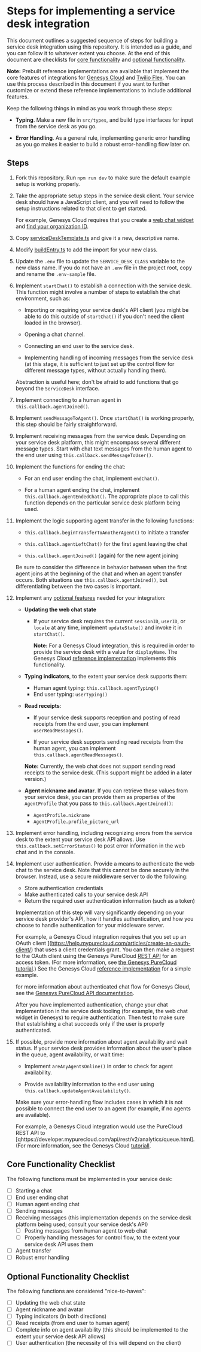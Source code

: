 # Steps for implementing a service desk integration

This document outlines a suggested sequence of steps for building a service desk integration using this repository. It is intended as a guide, and you can follow it to whatever extent you choose. At the end of this document are checklists for [core functionality](#core-functionality-checklist) and [optional functionality](#optional-functionality-checklist).

**Note:** Prebuilt reference implementations are available that implement the core features of integrations for [Genesys Cloud](../src/middleware/genesys) and [Twilio Flex](../src/middleware/flex). You can use this process described in this document if you want to further customize or extend these reference implementations to include additional features.

Keep the following things in mind as you work through these steps:

- **Typing**. Make a new file in `src/types`, and build type interfaces for input from the service desk as you go.

- **Error Handling**. As a general rule, implementing generic error handling as you go makes it easier to build a robust error-handling flow later on.

## Steps

1. Fork this repository. Run `npm run dev` to make sure the default example setup is working properly.

1. Take the appropriate setup steps in the service desk client. Your service desk should have a JavaScript client, and you will need to follow the setup instructions related to that client to get started.

    For example, Genesys Cloud requires that you create a [web chat widget](https://help.mypurecloud.com/articles/create-a-widget-for-web-chat/) and [find your organization ID](https://help.mypurecloud.com/faq/how-do-i-find-my-organization-id/).

1. Copy [serviceDeskTemplate.ts](../src/serviceDesks/serviceDeskTemplate.ts) and give it a new, descriptive name.

1. Modify [buildEntry.ts](../src/buildEntry.ts) to add the import for your new class.

1. Update the `.env` file to update the `SERVICE_DESK_CLASS` variable to the new class name. If you do not have an `.env` file in the project root, copy and rename the `.env-sample` file.

1. Implement `startChat()` to establish a connection with the service desk. This function might involve a number of steps to establish the chat environment, such as:

    - Importing or requiring your service desk's API client (you might be able to do this outside of `startChat()` if you don't need the client loaded in the browser).

    - Opening a chat channel.

    - Connecting an end user to the service desk.

    - Implementing handling of incoming messages from the service desk (at this stage, it is sufficient to just set up the control flow for different message types, without actually handling them).

    Abstraction is useful here; don't be afraid to add functions that go beyond the `ServiceDesk` interface.

1. Implement connecting to a human agent in `this.callback.agentJoined()`.

1. Implement `sendMessageToAgent()`. Once `startChat()` is working properly, this step should be fairly straightforward.

1. Implement receiving messages from the service desk. Depending on your service desk platform, this might encompass several different message types. Start with chat text messages from the human agent to the end user using `this.callback.sendMessageToUser()`.

1. Implement the functions for ending the chat:

    - For an end user ending the chat, implement `endChat()`.

    - For a human agent ending the chat, implement `this.callback.agentEndedChat()`. The appropriate place to call this function depends on the particular service desk platform being used.

1. Implement the logic supporting agent transfer in the following functions:

    - `this.callback.beginTransferToAnotherAgent()` to initiate a transfer

    - `this.callback.agentLeftChat()` for the first agent leaving the chat

    - `this.callback.agentJoined()` (again) for the new agent joining

    Be sure to consider the difference in behavior between when the first agent joins at the beginning of the chat and when an agent transfer occurs. Both situations use `this.callback.agentJoined()`, but differentiating between the two cases is important.

1. Implement any [optional features](#optional-functionality-checklist) needed for your integration:

    - **Updating the web chat state**

        - If your service desk requires the current `sessionID`, `userID`, or `locale` at any time, implement `updateState()` and invoke it in `startChat()`.

            **Note:** For a Genesys Cloud integration, this is required in order to provide the service desk with a value for `displayName`. The Genesys Cloud [reference implementation](../src/middleware/genesys/README.md) implements this functionality.

    - **Typing indicators**, to the extent your service desk supports them:
        - Human agent typing: `this.callback.agentTyping()`
        - End user typing: `userTyping()`

    - **Read receipts**:

        - If your service desk supports reception and posting of read receipts from the end user, you can implement `userReadMessages()`.

        - If your service desk supports sending read receipts from the human agent, you can implement `this.callback.agentReadMessages()`.

        **Note:** Currently, the web chat does not support sending read receipts to the service desk. (This support might be added in a later version.)

    - **Agent nickname and avatar**. If you can retrieve these values from your service desk, you can provide them as properties of the `AgentProfile` that you pass to `this.callback.AgentJoined()`:

        - `AgentProfile.nickname`
        - `AgentProfile.profile_picture_url`

1. Implement error handling, including recognizing errors from the service desk to the extent your service desk API allows. Use `this.callback.setErrorStatus()` to post error information in the web chat and in the console.

1. Implement user authentication. Provide a means to authenticate the web chat to the service desk. Note that this cannot be done securely in the browser. Instead, use a secure middleware server to do the following:

    - Store authentication credentials
    - Make authenticated calls to your service desk API
    - Return the required user authentication information (such as a token)

    Implementation of this step will vary significantly depending on your service desk provider's API, how it handles authentication, and how you choose to handle authentication for your middleware server.

      For example, a Genesys Cloud integration requires that you set up an OAuth client ](https://help.mypurecloud.com/articles/create-an-oauth-client/) that uses a client credentials grant. You can then make a request to the OAuth client using the Genesys PureCloud [REST API](https://developer.mypurecloud.com/api/rest/authorization/use-client-credentials.html) for an access token. (For more information, see [the Genesys PureCloud tutorial](https://developer.mypurecloud.com/api/tutorials/oauth-client-credentials/?language=nodejs&step=1).) See the Genesys Cloud [reference implementation](../src/middleware/genesys/README.md) for a simple example.

      for more information about authenticated chat flow for Genesys Cloud, see the [Genesys PureCloud API documentation](https://developer.mypurecloud.com/api/webchat/authenticated-chat.html).

      After you have implemented authentication, change your chat implementation in the service desk tooling (for example, the web chat widget in Genesys) to require authentication. Then test to make sure that establishing a chat succeeds only if the user is properly authenticated.

1. If possible, provide more information about agent availability and wait status. If your service desk provides information about the user's place in the queue, agent availability, or wait time:

    - Implement `areAnyAgentsOnline()` in order to check for agent availability.

    - Provide availability information to the end user using `this.callback.updateAgentAvailability()`.

    Make sure your error-handling flow includes cases in which it is not possible to connect the end user to an agent (for example, if no agents are available).

      For example, a Genesys Cloud integration would use the PureCloud REST API to [qhttps://developer.mypurecloud.com/api/rest/v2/analytics/queue.html]. (For more information, see the Genesys Cloud [tutoriall](https://developer.mypurecloud.com/api/tutorials/number-of-agent-in-queue/?language=python&step=1).

## Core Functionality Checklist

The following functions must be implemented in your service desk:

- [ ] Starting a chat
- [ ] End user ending chat
- [ ] Human agent ending chat
- [ ] Sending messages
- [ ] Receiving messages (this implementation depends on the service desk platform being used; consult your service desk's API)
  - [ ] Posting messages from human agent to web chat
  - [ ] Properly handling messages for control flow, to the extent your service desk API uses them
- [ ] Agent transfer
- [ ] Robust error handling

## Optional Functionality Checklist

The following functions are considered "nice-to-haves":

- [ ] Updating the web chat state
- [ ] Agent nickname and avatar
- [ ] Typing indicators (in both directions)
- [ ] Read receipts (from end user to human agent)
- [ ] Complete info on agent availability (this should be implemented to the extent your service desk API allows)
- [ ] User authentication (the necessity of this will depend on the client)
